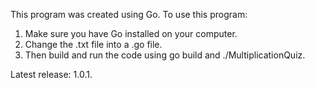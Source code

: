 This program was created using Go. 
To use this program:
1. Make sure you have Go installed on your computer.
2. Change the .txt file into a .go file.
3. Then build and run the code using go build and ./MultiplicationQuiz.

Latest release: 1.0.1.
